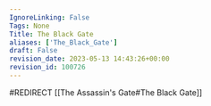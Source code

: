 ```yaml
---
IgnoreLinking: False
Tags: None
Title: The Black Gate
aliases: ['The_Black_Gate']
draft: False
revision_date: 2023-05-13 14:43:26+00:00
revision_id: 100726
---
```


#REDIRECT [[The Assassin's Gate#The Black Gate]]